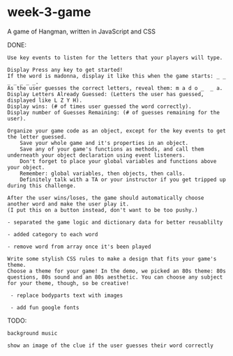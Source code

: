 # week-3-game
A game of Hangman, written in JavaScript and CSS

DONE:
    
    Use key events to listen for the letters that your players will type.

    Display Press any key to get started!
    If the word is madonna, display it like this when the game starts: _ _ _ _ _ _ _.
    As the user guesses the correct letters, reveal them: m a d o _  _ a.
    Display Letters Already Guessed: (Letters the user has guessed, displayed like L Z Y H).
    Display wins: (# of times user guessed the word correctly).
    Display number of Guesses Remaining: (# of guesses remaining for the user).

    Organize your game code as an object, except for the key events to get the letter guessed. 
        Save your whole game and it's properties in an object.
        Save any of your game's functions as methods, and call them underneath your object declaration using event listeners.
        Don't forget to place your global variables and functions above your object.
        Remember: global variables, then objects, then calls.
        Definitely talk with a TA or your instructor if you get tripped up during this challenge.

    After the user wins/loses, the game should automatically choose another word and make the user play it.
    (I put this on a button instead, don't want to be too pushy.)

    - separated the game logic and dictionary data for better reusablilty

    - added category to each word

    - remove word from array once it's been played

    Write some stylish CSS rules to make a design that fits your game's theme.
    Choose a theme for your game! In the demo, we picked an 80s theme: 80s questions, 80s sound and an 80s aesthetic. You can choose any subject for your theme, though, so be creative!
    
     - replace bodyparts text with images

     - add fun google fonts

TODO:

    background music

    show an image of the clue if the user guesses their word correctly
